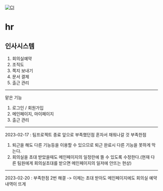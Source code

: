 [![CI](https://github.com/ByeonJuHwan/hr/actions/workflows/gradle.yml/badge.svg)](https://github.com/ByeonJuHwan/hr/actions/workflows/gradle.yml)
# hr


## 인사시스템
1. 회의실예약
2. 조직도
3. 쪽지 보내기
4. 문서 결제
5. 출근 관리

---

맡은 기능 
1. 로그인 / 회원가입
2. 메인페이지, 마이페이지
3. 출근 관리

---
2023-02-17 : 팀프로젝트 종료 앞으로 부족했던점 혼자서 채워나갈 것
부족한점
1. 퇴근을 해도 다른 기능등을 이용할 수 있으므로 퇴근 완료시 다른 기능을 못하게 막는다.
2. 회의실을 초대 받았을때도 메인페이지의 일정란에 뜰 수 있도록 수정한다.(현재 다른 팀원에게 회의실초대를 받으면 메인페이지의 일저에 안뜨는 현상)

---
2023-02-20 : 부족한점 2번 해결 -> 이제는 초대 받아도 메인페이지에도 회의실 예약내역이 뜨게 
